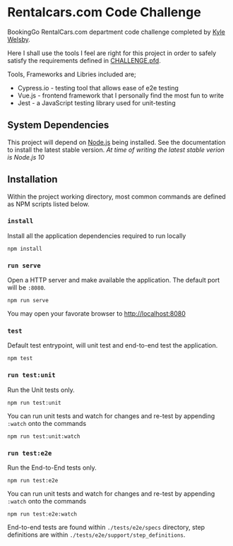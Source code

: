 # Rentalcars.com Code Challenge

BookingGo RentalCars.com department code challenge completed by [Kyle Welsby](https://github.com/kylewelsby).

Here I shall use the tools I feel are right for this project in order to safely satisfy the requirements defined in [CHALLENGE.pfd](./CHALLENGE.pdf).

Tools, Frameworks and Libries included are;

* Cypress.io - testing tool that allows ease of e2e testing
* Vue.js - frontend framework that I personally find the most fun to write
* Jest - a JavaScript testing library used for unit-testing


## System Dependencies

This project will depend on [Node.js](https://nodejs.org/en/) being installed.
See the documentation to install the latest stable version.
_At time of writing the latest stable verion is Node.js 10_

## Installation

Within the project working directory, most common commands are defined as NPM scripts listed below.

### `install`

Install all the application dependencies required to run locally

    npm install

### `run serve`

Open a HTTP server and make available the application.  The default port will be `:8080`.

    npm run serve

You may open your favorate browser to [http://localhost:8080](http://localhost:8080)

### `test`

Default test entrypoint, will unit test and end-to-end test the application.

    npm test

### `run test:unit`

Run the Unit tests only.

    npm run test:unit

You can run unit tests and watch for changes and re-test by appending `:watch` onto the commands

    npm run test:unit:watch

### `run test:e2e`

Run the End-to-End tests only.

    npm run test:e2e

You can run unit tests and watch for changes and re-test by appending `:watch` onto the commands

    npm run test:e2e:watch

End-to-end tests are found within `./tests/e2e/specs` directory, step definitions are within `./tests/e2e/support/step_definitions`.

